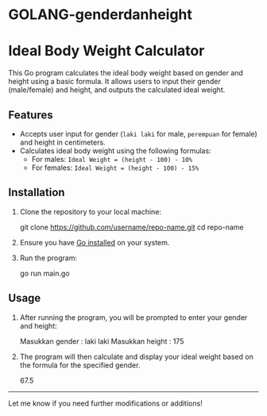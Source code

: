 # GOLANG-genderdanheight

# Ideal Body Weight Calculator

This Go program calculates the ideal body weight based on gender and height using a basic formula. It allows users to input their gender (male/female) and height, and outputs the calculated ideal weight.

## Features
- Accepts user input for gender (`laki laki` for male, `perempuan` for female) and height in centimeters.
- Calculates ideal body weight using the following formulas:
  - For males: `Ideal Weight = (height - 100) - 10%`
  - For females: `Ideal Weight = (height - 100) - 15%`
  
## Installation

1. Clone the repository to your local machine:

   git clone https://github.com/username/repo-name.git
   cd repo-name

3. Ensure you have [Go installed](https://golang.org/doc/install) on your system.

4. Run the program:

   go run main.go

## Usage

1. After running the program, you will be prompted to enter your gender and height:

   Masukkan gender : laki laki
   Masukkan height : 175

3. The program will then calculate and display your ideal weight based on the formula for the specified gender.

   67.5
------------------------------------------------------------------------------------------------------------------------
Let me know if you need further modifications or additions!
